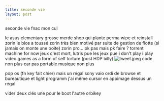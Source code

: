 ```yaml
---
title: seconde vie
layout: post
---
```


seconde vie fnac mon cul

le asus
elementary grosse merde
shop qui plante perma
wipe et reinstall zorin
le bios a toussé
zorin très bien
motivé par suite de gestion de flotte
(si jamais on monte une boite)
zorin pro... pk pas
mais pk faire ?
torrent machine for now
jeux c'est mort, lutris pue
les jeux pue
i don't play i play video games as a form of self torture
(post HDP billy)
![tweet.jpeg](/img/turten/tweet.jpeg)
code non plus car pas portable
musique non plus

pop os
(fn key fait chier)
mais un régal
sony vaio ordi de browse et bureautique et light programm
j'ai même cursor en appimage dessus
un régal

vider deux clés
une pour le boot
l'autre orbikey
